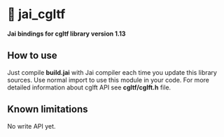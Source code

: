 # :diamond_shape_with_a_dot_inside: jai_cgltf
**Jai bindings for cgltf library version 1.13**

## How to use
Just compile **build.jai** with Jai compiler each time you update this library sources. Use normal import to use this module in your code. For more detailed information about cglft API see **cgltf/cglft.h** file.

## Known limitations
No write API yet.
